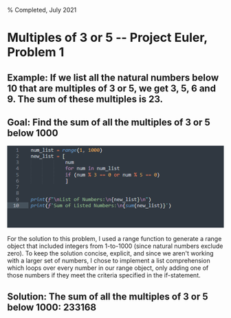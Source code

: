 % Completed, July 2021

# Multiples of 3 or 5 -- Project Euler, Problem 1

## Example: If we list all the natural numbers below 10 that are multiples of 3 or 5, we get 3, 5, 6 and 9. The sum of these multiples is 23.

## Goal: Find the sum of all the multiples of 3 or 5 below 1000

![Code written for the exercise](./multiples-3s-or-5s/images/CAPTURE.PNG)


For the solution to this problem, I used a range function to generate a range object that included integers from 1-to-1000 (since natural numbers exclude zero). To keep the solution concise, explicit, and since we aren't working with a larger set of numbers, I chose to implement a list comprehension which loops over every number in our range object, only adding one of those numbers if they meet the criteria specified in the if-statement. 


## Solution: The sum of all the multiples of 3 or 5 below 1000:  233168